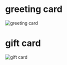 # greeting card

![greeting card](https://external-content.duckduckgo.com/iu/?u=https%3A%2F%2Ftse1.mm.bing.net%2Fth%3Fid%3DOIP.MIqPCpjBr2wSXb330AnDFQHaHa%26pid%3DApi&f=1&ipt=0b41c8dacdb4f493e4851ac9cc3a9a24f4a5143b33579683058a5a0be54f827d&ipo=images)

# gift card

![gift card](https://rivercitypilates.com/wp-content/uploads/2014/05/GIFT-CARD-image1.jpg)